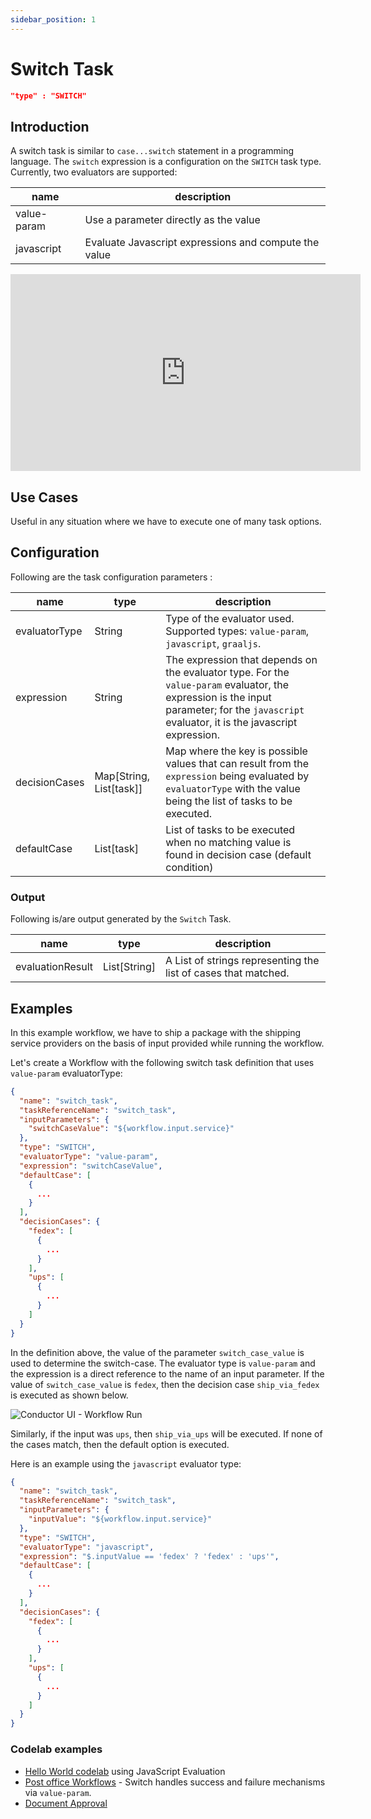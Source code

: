 ```yaml
---
sidebar_position: 1
---
```


# Switch Task

```json
"type" : "SWITCH"
```

## Introduction

A switch task is similar to `case...switch` statement in a programming language. The `switch` expression is
a configuration on the `SWITCH` task type. Currently, two evaluators are supported:

| name        | description                                           |
| ----------- | ----------------------------------------------------- |
| value-param | Use a parameter directly as the value                 |
| javascript  | Evaluate Javascript expressions and compute the value |

<p align="center"><iframe width="560" height="315" src="https://www.youtube.com/embed/EpzdGDMSYYA" title="YouTube video player" frameborder="0" allow="accelerometer; autoplay; clipboard-write; encrypted-media; gyroscope; picture-in-picture" allowfullscreen></iframe></p>

## Use Cases

Useful in any situation where we have to execute one of many task options.

## Configuration

Following are the task configuration parameters :

| name          | type                    | description                                                                                                                                                                                 |
| ------------- | ----------------------- | ------------------------------------------------------------------------------------------------------------------------------------------------------------------------------------------- |
| evaluatorType | String                  | Type of the evaluator used. Supported types: `value-param`, `javascript`, `graaljs`.                                                                                                        |
| expression    | String                  | The expression that depends on the evaluator type. For the `value-param` evaluator, the expression is the input parameter; for the `javascript` evaluator, it is the javascript expression. |
| decisionCases | Map[String, List[task]] | Map where the key is possible values that can result from the `expression` being evaluated by `evaluatorType` with the value being the list of tasks to be executed.                        |
| defaultCase   | List[task]              | List of tasks to be executed when no matching value is found in decision case (default condition)                                                                                           |

### Output

Following is/are output generated by the `Switch` Task.

| name             | type         | description                                                    |
| ---------------- | ------------ | -------------------------------------------------------------- |
| evaluationResult | List[String] | A List of strings representing the list of cases that matched. |

## Examples

In this example workflow, we have to ship a package with the shipping service providers on the basis of input provided
while running the workflow.

Let's create a Workflow with the following switch task definition that uses `value-param` evaluatorType:

```json
{
  "name": "switch_task",
  "taskReferenceName": "switch_task",
  "inputParameters": {
    "switchCaseValue": "${workflow.input.service}"
  },
  "type": "SWITCH",
  "evaluatorType": "value-param",
  "expression": "switchCaseValue",
  "defaultCase": [
    {
      ...
    }
  ],
  "decisionCases": {
    "fedex": [
      {
        ...
      }
    ],
    "ups": [
      {
        ...
      }
    ]
  }
}
```

In the definition above, the value of the parameter `switch_case_value`
is used to determine the switch-case. The evaluator type is `value-param` and the expression is a direct reference to
the name of an input parameter. If the value of `switch_case_value` is `fedex`, then the decision case `ship_via_fedex` is
executed as shown below.

![Conductor UI - Workflow Run](/img/tutorial/Switch_Fedex.png)

Similarly, if the input was `ups`, then `ship_via_ups` will be executed. If none of the cases match, then the
default option is executed.

Here is an example using the `javascript` evaluator type:

```json
{
  "name": "switch_task",
  "taskReferenceName": "switch_task",
  "inputParameters": {
    "inputValue": "${workflow.input.service}"
  },
  "type": "SWITCH",
  "evaluatorType": "javascript",
  "expression": "$.inputValue == 'fedex' ? 'fedex' : 'ups'",
  "defaultCase": [
    {
      ...
    }
  ],
  "decisionCases": {
    "fedex": [
      {
        ...
      }
    ],
    "ups": [
      {
        ...
      }
    ]
  }
}
```

### Codelab examples

- [Hello World codelab](/content/docs/codelab/helloworld5) using JavaScript Evaluation
- [Post office Workflows](/content/docs/usecases/US_post_office) - Switch handles success and failure mechanisms via `value-param`.
- [Document Approval](/content/docs/usecases/document_approvals)
